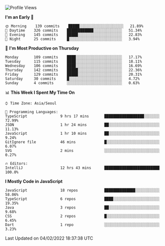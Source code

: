 <!--START_SECTION:waka-->
![Profile Views](http://img.shields.io/badge/Profile%20Views-0-blue)

**I'm an Early 🐤** 

```text
🌞 Morning    139 commits    █████░░░░░░░░░░░░░░░░░░░░   21.89% 
🌆 Daytime    326 commits    ████████████░░░░░░░░░░░░░   51.34% 
🌃 Evening    145 commits    █████░░░░░░░░░░░░░░░░░░░░   22.83% 
🌙 Night      25 commits     █░░░░░░░░░░░░░░░░░░░░░░░░   3.94%

```
📅 **I'm Most Productive on Thursday** 

```text
Monday       109 commits    ████░░░░░░░░░░░░░░░░░░░░░   17.17% 
Tuesday      115 commits    ████░░░░░░░░░░░░░░░░░░░░░   18.11% 
Wednesday    106 commits    ████░░░░░░░░░░░░░░░░░░░░░   16.69% 
Thursday     142 commits    █████░░░░░░░░░░░░░░░░░░░░   22.36% 
Friday       129 commits    █████░░░░░░░░░░░░░░░░░░░░   20.31% 
Saturday     30 commits     █░░░░░░░░░░░░░░░░░░░░░░░░   4.72% 
Sunday       4 commits      ░░░░░░░░░░░░░░░░░░░░░░░░░   0.63%

```


📊 **This Week I Spent My Time On** 

```text
⌚︎ Time Zone: Asia/Seoul

💬 Programming Languages: 
TypeScript               9 hrs 17 mins       ██████████████████░░░░░░░   72.99% 
JSON                     1 hr 24 mins        ██░░░░░░░░░░░░░░░░░░░░░░░   11.13% 
JavaScript               1 hr 10 mins        ██░░░░░░░░░░░░░░░░░░░░░░░   9.24% 
GitIgnore file           46 mins             █░░░░░░░░░░░░░░░░░░░░░░░░   6.07% 
SVG                      2 mins              ░░░░░░░░░░░░░░░░░░░░░░░░░   0.27%

🔥 Editors: 
IntelliJ                 12 hrs 43 mins      █████████████████████████   100.0%

```

**I Mostly Code in JavaScript** 

```text
JavaScript               18 repos            ██████████████░░░░░░░░░░░   58.06% 
TypeScript               6 repos             ████░░░░░░░░░░░░░░░░░░░░░   19.35% 
Java                     3 repos             ██░░░░░░░░░░░░░░░░░░░░░░░   9.68% 
CSS                      2 repos             █░░░░░░░░░░░░░░░░░░░░░░░░   6.45% 
Dart                     1 repo              ░░░░░░░░░░░░░░░░░░░░░░░░░   3.23%

```



 Last Updated on 04/02/2022 18:37:38 UTC
<!--END_SECTION:waka-->
